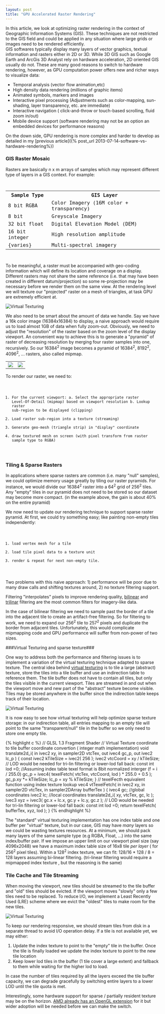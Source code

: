 ```yaml
---
layout: post
title: "GPU Accelerated Raster Rendering"
---
```


In this article, we look at optimizing raster rendering in the context of Geographic Information Systems (GIS). These techniques are not restricted to the GIS field and could be applied in any situation where large grids or images need to be rendered efficiently.   
GIS softwares typically display many layers of vector graphics, textual information and rasters either in 2D or 3D.  While 3D GIS such as Google Earth and ArcGis 3D Analyst rely on hardware acceleration, 2D oriented GIS usually do not. These are many good reasons to switch to hardware rendering, however, as GPU computation power offers new and richer ways to visualize data:

- Temporal analysis (vector flow animation,etc)
- High density data rendering (millions of graphic items)
- Animated symbols, markers and images
- Interactive pixel processing (Adjustments such as color-mapping, sun-shading, layer transparency, etc. are immediate)
- Interactive navigation ( click-and-throw or touch-based scrolling, fluid zoom in/out) 
- Mobile device support (software rendering may not be an option an embedded devices for performance reasons)    

On the down side, GPU rendering is more complex and harder to develop as detailed in my [previous article]({% post_url 2013-07-14-software-vs-hardware-rendering%}) 

### GIS Raster Mosaic ###

Rasters are basically n x m arrays of samples which may represent different type of layers in a GIS context. For example:
<code>
<table>
<tr><th>Sample Type</th><th>GIS Layer</th></tr>
<tr><td>8 bit RGBA</td><td>Color Imagery (16M color + transparency)</td></tr>
<tr><td>8 bit</td><td>Greyscale Imagery</td></tr>
<tr><td>32 bit float</td><td>Digital Elevation Model (DEM)</td></tr>
<tr><td>16 bit integer</td><td>High resolution amplitude</td></tr>
<tr><td>{varies} </td><td>Multi-spectral imagery </td></tr>
</table>
</code>

To be meaningful, a raster must be accompanied with geo-coding information which will define its location and coverage on a display. Different rasters may not share the same reference (i.e. that may have been created in different datum/projection) so some re-projection may be necessary before we render them on the same view. At the rendering level we will texture our "projected" raster on a mesh of triangles, at task GPU are extremely efficient at. 

<!--- ![Virtual Texturing]( /assets/images/mesh.png ) -->
<img alt="Virtual Texturing" src="{{site.baseurl}}/assets/images/mesh.png" style="max-width:60%"/>


We also need to be smart about the amount of data we handle. Say we have a 16k color image (16384x16384) to display, a naive approach would require us to load almost 1GB of data when fully zoom-out. Obviously, we need to adjust the "resolution" of the raster based on the zoom level of the display viewport. An convenient way to achieve this is to generate a "pyramid" of raster of decreasing resolution by merging four raster samples into one, recursively. So our 16384<sup>2</sup> image becomes a pyramid of 16384<sup>2</sup>, 8192<sup>2</sup>, 4096<sup>2</sup>, ... rasters, also called mipmap.

<!--![level of detail]( /assets/images/lod-all.png ) -->

<table>
<tr>
<td><img src="/assets/images/lod-all.png"  /></td>
<td><img src="/assets/images/pyramid.jpg"/></td>
</tr>
</table>

To render our raster, we need to:
<code>
1. For the current viewport:
	a. Select the appropriate raster Level-Of-Detail (mipmap) based on viewport resolution
	b. Lookup raster sub-region to be displayed (clipping)
2. Load raster sub-region into a texture (streaming)
3. Generate geo-mesh (triangle strip) in "display" coordinate 
4. draw textured mesh on screen (with pixel transform from raster sample type to RGBA)
</code>

### Tiling & Sparse Rasters ###

In applications where sparse rasters are common (i.e. many "null" samples), we could optimize memory usage greatly by tiling our raster pyramids. For instance, we would divide our 16384<sup>2</sup> raster into a 64<sup>2</sup> grid of 256<sup>2</sup> tiles.
Any "empty" tiles in our pyramid does not need to be stored so our dataset may become more compact. (in the example above, the gain is about 40% on the entire pyramid)

We now need to update our rendering technique to support sparse raster pyramid. At first, we could try something easy; like painting non-empty tiles independently:
<code>
1. load vertex mesh for a tile
2. load tile pixel data to a texture unit
3. render & repeat for next non-empty tile.
</code> 

Two problems with this naive approach: 1) performance will be poor due to many draw calls and shifting textures around, 2) no texture filtering support.


Filtering "interpolates" pixels to improve rendering quality, [bilinear](http://en.wikipedia.org/wiki/Bilinear_filtering) and [trilinar](http://en.wikipedia.org/wiki/Trilinear_filtering) filtering are the most common filters for imagery-like data.  

In the case of bilinear filtering we need to sample past the border of a tile into the adjacent tile to create an artifact-free filtering. So for filtering to work, we need to expand our 256<sup>2</sup> tile to 257<sup>2</sup> pixels and duplicate the border from adjacent tiles. 
Unfortunately, this would complicate mipmapping code and GPU performance will suffer from non-power of two sizes.
 
###Virtual Texturing and sparse texture###

One way to address both the performance and filtering issues is to implement a variation of the virtual texturing technique adapted to sparse texture. The central idea behind [virtual texturing](http://en.wikipedia.org/wiki/MegaTexture) is to tile a large (abstract) texture, store the tiles into a tile buffer and use an indirection table to reference them. The tile buffer does not have to contain all tiles, but only the tiles visible in the current viewport. Tiles are streamed in and out when the viewport move and new part of the "abstract" texture become visible. 
Tiles may be stored anywhere in the buffer since the indirection table keeps track of their location. 

![Virtual Texturing]( /assets/images/vt-texturing.png )

It is now easy to see how virtual texturing will help optimize sparse texture storage: in our indirection table, all entries mapping to an empty tile will point to the same "transparent/null" tile in the buffer so we only need to store one empty tile.

{% highlight c %}
// GLSL 1.3	Fragment Shader 
// Virtual Texture coordinate to tile buffer coordinate convertion ( integer math implementation)
void translate2d_i( in ivec2 xy, in sampler2D  vtcTex, out ivec4 gc_p, out ivec2 lc_p ) {
	const ivec2 kTileSize	= ivec2( 256 );
	ivec2 vtcCoord	= xy / kTileSize; 
	// LOD would be needed for tri-lin filtering or lower-lod fall back:
	const int lod   =0;
	//Assuming index table texel format is 8bit normalized interger (f = i / 255.0) 
	gc_p            = ivec4( texelFetch( vtcTex, vtcCoord, lod ) * 255.0 + 0.5 ); 
	gc_p.xy         *= kTileSize;
	lc_p            = xy % kTileSize;
} 
// texelFecth equivalent function using index texture lookup
vec4 vtTexelFetch( in ivec2 xy, in sampler2D  vtcTex, in sampler2DArray bufferTex ) {
	ivec4 gc; //global coordinates
	ivec2 lc; //local coordinates
	translate2d_i( xy, vtcTex, gc, lc );
	ivec3 xyz = ivec3( gc.x + lc.x, gc.y + lc.y, gc.z );
	// LOD would be needed for tri-lin filtering or lower-lod fall back:
	const int lod   =0;
	return texelFetch( bufferTex, xyz, lod );
} 
{% endhighlight %}

     
The "standard" virtual texturing implementation has one index table and one buffer per "virtual" texture, but in our case, GIS may have *many* layers so we could be wasting textures resources. At a minimum, we should pack many layers of the same sample type (e.g RGBA, Float, ...) into the same index/buffer pair. If we impose an upper limit on our viewport pixel size (say 4096x2048) we have a maximum index table size of 16x8 tile *per layer* ( for 256<sup>2</sup> pixel tiles). Within a 128<sup>2</sup> index texture, we can fit: 128/16 * 128 / 8 = 128 layers assuming bi-linear filtering. (tri-linear filtering would require a mipmapped index texture , but the reasoning is the same)


### Tile Cache and Tile Streaming ###

When moving the viewport, new tiles should be streamed to the tile buffer and "old" tiles should be evicted. If the viewport moves "slowly" only a few tiles need to be replaced. To reduce I/O, we implement a Least Recently Used (LRE) scheme where we evict the "oldest" tiles to make room for the new tiles.   

![Virtual Texturing]( /assets/images/viewport-moved.png )

To keep our rendering responsive, we should stream tiles from disk in a separate thread to avoid I/O operation delay. If a tile is not available yet, we may either:

1. Update the index texture to point to the "empty" tile in the buffer. Once the tile is finally loaded we update the index texture to point to the new tile location
2. Keep lower lod tiles in the buffer (1 tile cover a large extent) and fallback to them while waiting for the higher lod to load.

In case the number of tiles required by all the layers exceed the tile buffer capacity, we can degrade gracefully by switching entire layers to a lower LOD until the tile quota is met.


 Interestingly, some hardware support for sparse / partially resident texture may be on the horizon. [AMD already has an OpenGL extension](https://www.opengl.org/registry/specs/AMD/sparse_texture.txt) for it but wider adoption will be needed before we can make the switch.
   








  







